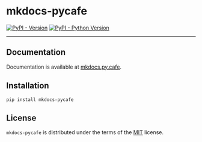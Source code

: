 # mkdocs-pycafe

[![PyPI - Version](https://img.shields.io/pypi/v/mkdocs-pycafe.svg)](https://pypi.org/project/mkdocs-pycafe)
[![PyPI - Python Version](https://img.shields.io/pypi/pyversions/mkdocs-pycafe.svg)](https://pypi.org/project/mkdocs-pycafe)

-----

## Documentation

Documentation is available at [mkdocs.py.cafe](https://mkdocs.py.cafe).

## Installation

```console
pip install mkdocs-pycafe
```

## License

`mkdocs-pycafe` is distributed under the terms of the [MIT](https://spdx.org/licenses/MIT.html) license.
